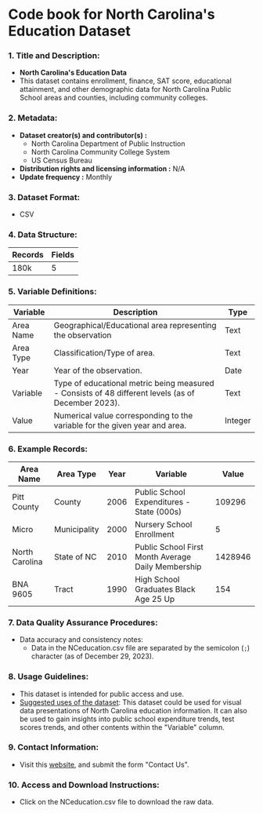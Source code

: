 # Code book for North Carolina's Education Dataset

### 1. Title and Description:

- **North Carolina's Education Data**
- This dataset contains enrollment, finance, SAT score, educational attainment, and other demographic data for North Carolina Public School areas and counties, including community colleges.

### 2. Metadata:

- **Dataset creator(s) and contributor(s) :**
  - North Carolina Department of Public Instruction
  - North Carolina Community College System
  - US Census Bureau
- **Distribution rights and licensing information :** N/A
- **Update frequency :** Monthly

### 3. Dataset Format:

- CSV

### 4. Data Structure:

| Records | Fields |
| ------- | ------ |
| 180k    | 5      |

### 5. Variable Definitions:

| Variable  | Description                                                                | Type    |
| --------- | -------------------------------------------------------------------------- | ------- |
| Area Name | Geographical/Educational area representing the observation                                      | Text    |
| Area Type | Classification/Type of area.                                               | Text    |
| Year      | Year of the observation.                                        | Date    |
| Variable  | Type of educational metric being measured - Consists of 48 different levels (as of December 2023).                                 | Text    |
| Value     | Numerical value corresponding to the variable for the given year and area. | Integer |

### 6. Example Records:

| Area Name      | Area Type    | Year | Variable                                           | Value   |
| -------------- | ------------ | ---- | -------------------------------------------------- | ------- |
| Pitt County    | County       | 2006 | Public School Expenditures - State (000s)          | 109296  |
| Micro          | Municipality | 2000 | Nursery School Enrollment                          | 5       |
| North Carolina | State of NC  | 2010 | Public School First Month Average Daily Membership | 1428946 |
| BNA 9605       | Tract        | 1990 | High School Graduates Black Age 25 Up              | 154     |

### 7. Data Quality Assurance Procedures:

- Data accuracy and consistency notes:
  - Data in the NCeducation.csv file are separated by the semicolon (`;`) character (as of December 29, 2023). 

### 8. Usage Guidelines:

- This dataset is intended for public access and use.
- <u>Suggested uses of the dataset</u>: This dataset could be used for visual data presentations of North Carolina education information. It can also be used to gain insights into public school expenditure trends, test scores trends, and other contents within the "Variable" column.

### 9. Contact Information:

- Visit this [website](https://linc.osbm.nc.gov/pages/contact/), and submit the form "Contact Us".

### 10. Access and Download Instructions:

- Click on the NCeducation.csv file to download the raw data.
